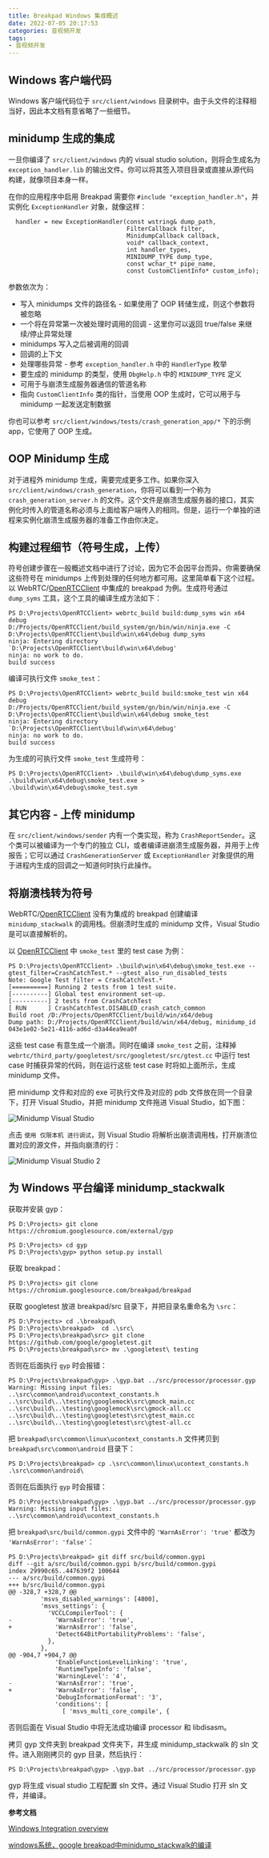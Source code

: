 ```yaml
---
title: Breakpad Windows 集成概述
date: 2022-07-05 20:17:53
categories: 音视频开发
tags:
- 音视频开发
---
```


## Windows 客户端代码

Windows 客户端代码位于 `src/client/windows` 目录树中。由于头文件的注释相当好，因此本文档有意省略了一些细节。
<!--more-->
## minidump 生成的集成

一旦你编译了 `src/client/windows` 内的 visual studio solution，则将会生成名为 `exception_handler.lib` 的输出文件。你可以将其签入项目目录或直接从源代码构建，就像项目本身一样。

在你的应用程序中启用 Breakpad 需要你 `#include "exception_handler.h"`，并实例化 `ExceptionHandler` 对象，就像这样：

```
  handler = new ExceptionHandler(const wstring& dump_path,
                                 FilterCallback filter,
                                 MinidumpCallback callback,
                                 void* callback_context,
                                 int handler_types,
                                 MINIDUMP_TYPE dump_type,
                                 const wchar_t* pipe_name,
                                 const CustomClientInfo* custom_info);
```

参数依次为：

 * 写入 minidumps 文件的路径名 - 如果使用了 OOP 转储生成，则这个参数将被忽略
 * 一个将在异常第一次被处理时调用的回调 - 这里你可以返回 true/false 来继续/停止异常处理
 * minidumps 写入之后被调用的回调
 * 回调的上下文
 * 处理哪些异常 - 参考 `exception_handler.h` 中的 `HandlerType` 枚举
 * 要生成的 minidump 的类型，使用 `DbgHelp.h` 中的 `MINIDUMP_TYPE` 定义
 * 可用于与崩溃生成服务器通信的管道名称
 * 指向 `CustomClientInfo` 类的指针，当使用 OOP 生成时，它可以用于与 minidump 一起发送定制数据

你也可以参考 `src/client/windows/tests/crash_generation_app/*` 下的示例 app，它使用了 OOP 生成。

## OOP Minidump 生成

对于进程外 minidump 生成，需要完成更多工作。如果你深入 `src/client/windows/crash_generation`，你将可以看到一个称为 `crash_generation_server.h` 的文件。这个文件是崩溃生成服务器的接口，其实例化时传入的管道名称必须与上面给客户端传入的相同。但是，运行一个单独的进程来实例化崩溃生成服务器的准备工作由你决定。

## 构建过程细节（符号生成，上传）

符号创建步骤在一般概述文档中进行了讨论，因为它不会因平台而异。你需要确保这些符号在 minidumps 上传到处理的任何地方都可用。这里简单看下这个过程。以 WebRTC/[OpenRTCClient](https://github.com/hanpfei/OpenRTCClient) 中集成的 breakpad 为例。生成符号通过 `dump_syms` 工具，这个工具的编译生成方法如下：

```
PS D:\Projects\OpenRTCClient> webrtc_build build:dump_syms win x64 debug
D:/Projects/OpenRTCClient/build_system/gn/bin/win/ninja.exe -C D:\Projects\OpenRTCClient\build\win\x64\debug dump_syms
ninja: Entering directory `D:\Projects\OpenRTCClient\build\win\x64\debug'
ninja: no work to do.
build success
```

编译可执行文件 `smoke_test`：
```
PS D:\Projects\OpenRTCClient> webrtc_build build:smoke_test win x64 debug
D:/Projects/OpenRTCClient/build_system/gn/bin/win/ninja.exe -C D:\Projects\OpenRTCClient\build\win\x64\debug smoke_test
ninja: Entering directory `D:\Projects\OpenRTCClient\build\win\x64\debug'
ninja: no work to do.
build success
```

为生成的可执行文件 `smoke_test` 生成符号：

```
PS D:\Projects\OpenRTCClient> .\build\win\x64\debug\dump_syms.exe .\build\win\x64\debug\smoke_test.exe > .\build\win\x64\debug\smoke_test.sym
```

## 其它内容 - 上传 minidump

在 `src/client/windows/sender` 内有一个类实现，称为 `CrashReportSender`。这个类可以被编译为一个专门的独立 CLI，或者编译进崩溃生成服务器，并用于上传报告；它可以通过 `CrashGenerationServer` 或 `ExceptionHandler` 对象提供的用于进程内生成的回调之一知道何时执行此操作。

## 将崩溃栈转为符号

WebRTC/[OpenRTCClient](https://github.com/hanpfei/OpenRTCClient) 没有为集成的 breakpad 创建编译 `minidump_stackwalk` 的调用栈。但崩溃时生成的 minidump 文件，Visual Studio 是可以直接解析的。

以 [OpenRTCClient](https://github.com/hanpfei/OpenRTCClient) 中 `smoke_test` 里的 test case 为例：

```
PS D:\Projects\OpenRTCClient> .\build\win\x64\debug\smoke_test.exe --gtest_filter=CrashCatchTest.* --gtest_also_run_disabled_tests
Note: Google Test filter = CrashCatchTest.*
[==========] Running 2 tests from 1 test suite.
[----------] Global test environment set-up.
[----------] 2 tests from CrashCatchTest
[ RUN      ] CrashCatchTest.DISABLED_crash_catch_common
Build root /D:/Projects/OpenRTCClient/build/win/x64/debug
Dump path: D:/Projects/OpenRTCClient/build/win/x64/debug, minidump_id 043e1e02-5e21-4116-ad6d-d3a44ea9ea0f
```

这些 test case 有意生成一个崩溃。同时在编译 `smoke_test` 之前，注释掉 `webrtc/third_party/googletest/src/googletest/src/gtest.cc` 中运行 test case 时捕获异常的代码，则在运行这些 test case 时将如上面所示，生成 minidump 文件。

把 minidump 文件和对应的 exe 可执行文件及对应的 pdb 文件放在同一个目录下，打开 Visual Studio，并把 minidump 文件拖进 Visual Studio，如下图：

![Minidump Visual Studio](images/1315506-ec9bdcdc140b57e7.png)

点击 `使用 仅限本机 进行调试`，则 Visual Studio 将解析出崩溃调用栈，打开崩溃位置对应的源文件，并指向崩溃的行：

![Minidump Visual Studio 2](images/1315506-8aab262067c7b5c7.png)

## 为 Windows 平台编译 minidump_stackwalk

获取并安装 gyp：

```
PS D:\Projects> git clone https://chromium.googlesource.com/external/gyp

PS D:\Projects> cd gyp
PS D:\Projects\gyp> python setup.py install
```

获取 breakpad：

```
PS D:\Projects> git clone https://chromium.googlesource.com/breakpad/breakpad
```

获取 googletest 放进 breakpad/src 目录下，并把目录名重命名为 `\src`：

```
PS D:\Projects> cd .\breakpad\
PS D:\Projects\breakpad>  cd .\src\
PS D:\Projects\breakpad\src> git clone https://github.com/google/googletest.git
PS D:\Projects\breakpad\src> mv .\googletest\ testing
```

否则在后面执行 `gyp` 时会报错：

```
PS D:\Projects\breakpad\gyp> .\gyp.bat ../src/processor/processor.gyp
Warning: Missing input files:
..\src\common\android\ucontext_constants.h
..\src\build\..\testing\googlemock\src\gmock_main.cc
..\src\build\..\testing\googlemock\src\gmock-all.cc
..\src\build\..\testing\googletest\src\gtest_main.cc
..\src\build\..\testing\googletest\src\gtest-all.cc
```

把 `breakpad\src\common\linux\ucontext_constants.h` 文件拷贝到 `breakpad\src\common\android` 目录下：

```
PS D:\Projects\breakpad> cp .\src\common\linux\ucontext_constants.h .\src\common\android\
```

否则在后面执行 `gyp` 时会报错：

```
PS D:\Projects\breakpad\gyp> .\gyp.bat ../src/processor/processor.gyp
Warning: Missing input files:
..\src\common\android\ucontext_constants.h
```

把 `breakpad\src/build/common.gypi` 文件中的 `'WarnAsError': 'true'` 都改为 `'WarnAsError': 'false'`：

```
PS D:\Projects\breakpad> git diff src/build/common.gypi
diff --git a/src/build/common.gypi b/src/build/common.gypi
index 29990c65..447639f2 100644
--- a/src/build/common.gypi
+++ b/src/build/common.gypi
@@ -328,7 +328,7 @@
         'msvs_disabled_warnings': [4800],
         'msvs_settings': {
           'VCCLCompilerTool': {
-            'WarnAsError': 'true',
+            'WarnAsError': 'false',
             'Detect64BitPortabilityProblems': 'false',
           },
         },
@@ -904,7 +904,7 @@
             'EnableFunctionLevelLinking': 'true',
             'RuntimeTypeInfo': 'false',
             'WarningLevel': '4',
-            'WarnAsError': 'true',
+            'WarnAsError': 'false',
             'DebugInformationFormat': '3',
             'conditions': [
               [ 'msvs_multi_core_compile', {
```

否则后面在 Visual Studio 中将无法成功编译 processor 和 libdisasm。

拷贝 gyp 文件夹到 breakpad 文件夹下，并生成 minidump_stackwalk 的 sln 文件。进入刚刚拷贝的 gyp 目录，然后执行：
 
```
PS D:\Projects\breakpad\gyp> .\gyp.bat ../src/processor/processor.gyp
```

gyp 将生成 visual studio 工程配置 sln 文件。通过 Visual Studio 打开 sln 文件，并编译。

**参考文档**

[Windows Integration overview](https://github.com/hanpfei/OpenRTCClient/blob/m98_4758/webrtc/third_party/breakpad/breakpad/docs/windows_client_integration.md)

[windows系统，google breakpad中minidump_stackwalk的编译](https://codeantenna.com/a/vbAbbZqaux)
